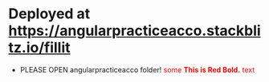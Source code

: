 # Deployed at https://angularpracticeacco.stackblitz.io/fillit
 + PLEASE OPEN angularpracticeacco folder!
 <span style="color:red">some **This is Red Bold.** text</span>
